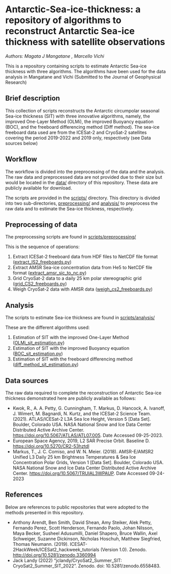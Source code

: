 # Antarctic-Sea-ice-thickness: a repository of algorithms to reconstruct Antarctic Sea-ice thickness with satellite observations
_Authors: Magata J Mangatane , Marcello Vichi_

 This is a repository containing scripts to estimate Antarctic Sea-ice thickness with three algorithms. The algorithms have been used for the data analysis in Mangatane and Vichi (Submitted to the Journal of Geophysical Research)

## Brief description
This collection of scripts reconstructs the Antarctic circumpolar seasonal Sea-ice thickness (SIT) with three innovative algorithms, namely, the improved One-Layer Method (OLMi), the improved Buoyancy equation (BOC), and the freeboard differencing method (Diff method). The sea-ice freeboard data used are from the ICESat-2 and CryoSat-2 satellites covering the period 2019-2022 and 2019 only, respectively (see Data sources below)

## Workflow
The workflow is divided into the preprocessing of the data and the analysis. The raw data and preprocessed data are not provided due to their size but would be located in the [data/](data/) directory of this repository. These data are publicly available for download. 

 The scripts are provided in the [scripts/](scripts/) directory. This directory is divided into two sub-directories, [preprocessing/](preprocessing/) and [analysis/](analysis/) to preprocess the raw data and to estimate the Sea-ice thickness, respectively. 

## Preprocessing of data
The preprocessing scripts are found in [scripts/preprocessing/](scripts/preprocessing/)

 This is the sequence of operations:
 1. Extract ICESat-2 freeboard data from HDF files to NetCDF file format ([extract_IS2_freeboards.py](scripts/analysis/preprocessing/extract_IS2_freeboards.py))
 2. Extract AMSR Sea-ice concentration data from He5 to NetCDF file format ([extract_amsr_sic_to_nc.py](scripts/analysis/preprocessing/extract_amsr_sic_to_nc.py))
 3. Grid CryoSat-2 data to a daily 25 km polar stereographic grid ([grid_CS2_freeboards.py](scripts/analysis/preprocessing/grid_CS2_freeboards.py))
 4. Weigh CryoSat-2 data with AMSR data ([weigh_cs2_freeboards.py](scripts/analysis/preprocessing/weigh_cs2_freeboards.py))

## Analysis
The scripts to estimate Sea-ice thickness are found in [scripts/analysis/](scripts/analysis/)
 
 These are the different algorithms used:
 1. Estimation of SIT with the improved One-Layer Method ([OLMi_sit_estimation.py](scripts/analysis/OLMi_sit_estimation.py))
 2. Estimation of SIT with the improved Buoyancy equation ([BOC_sit_estimation.py](scripts/analysis/BOC_sit_estimation.py))
 3. Estimation of SIT with the freeboard differencing method ([diff_method_sit_estimation.py](scripts/analysis/diff_method_sit_estimation.py))

## Data sources
The raw data required to complete the reconstruction of Antarctic Sea-ice thickness demonstrated here are publicly available as follows:
* Kwok, R., A. A. Petty, G. Cunningham, T. Markus, D. Hancock, A. Ivanoff, J. Wimert, M. Bagnardi, N. Kurtz, and  the ICESat-2 Science Team. (2021). ATLAS/ICESat-2 L3A Sea Ice Height, Version 5 [Data Set]. Boulder, Colorado USA. NASA National Snow and Ice Data Center Distributed Active Archive Center. https://doi.org/10.5067/ATLAS/ATL07.005. Date Accessed 09-25-2023.
* European Space Agency, 2019, L2 SAR Precise Orbit. Baseline D. https://doi.org/10.5270/CR2-53hztdl
* Markus, T., J. C. Comiso, and W. N. Meier. (2018). AMSR-E/AMSR2 Unified L3 Daily 25 km Brightness Temperatures & Sea Ice Concentration Polar Grids, Version 1 [Data Set]. Boulder, Colorado USA. NASA National Snow and Ice Data Center Distributed Active Archive Center. https://doi.org/10.5067/TRUIAL3WPAUP. Date Accessed 09-24-2023

## References
Below are references to public repositories that were adopted to the methods presented in this repository. 
* Anthony Arendt, Ben Smith, David Shean, Amy Steiker, Alek Petty, Fernando Perez, Scott Henderson, Fernando Paolo, Johan Nilsson, Maya Becker, Susheel Adusumilli, Daniel Shapero, Bruce Wallin, Axel Schweiger, Suzanne Dickinson, Nicholas Hoschuh, Matthew Siegfried, Thomas Neumann. (2019). ICESAT-2HackWeek/ICESat2_hackweek_tutorials (Version 1.0). Zenodo. http://doi.org/10.5281/zenodo.3360994
* Jack Landy (2022) “jclandy/CryoSat2_Summer_SIT: CryoSat2_Summer_SIT_2022”. Zenodo. doi: 10.5281/zenodo.6558483.

 
